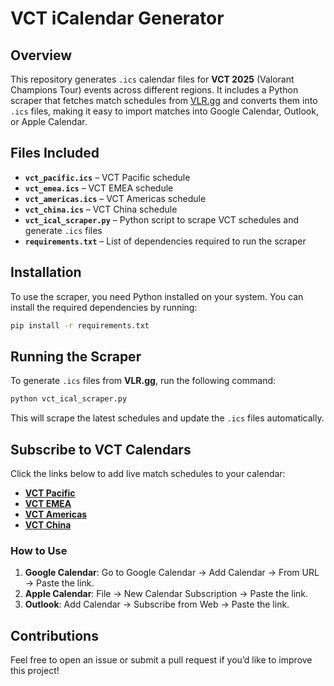 # VCT iCalendar Generator

## Overview
This repository generates `.ics` calendar files for **VCT 2025** (Valorant Champions Tour) events across different regions. It includes a Python scraper that fetches match schedules from [VLR.gg](https://www.vlr.gg/) and converts them into `.ics` files, making it easy to import matches into Google Calendar, Outlook, or Apple Calendar.

## Files Included
- **`vct_pacific.ics`** – VCT Pacific schedule
- **`vct_emea.ics`** – VCT EMEA schedule
- **`vct_americas.ics`** – VCT Americas schedule
- **`vct_china.ics`** – VCT China schedule
- **`vct_ical_scraper.py`** – Python script to scrape VCT schedules and generate `.ics` files
- **`requirements.txt`** – List of dependencies required to run the scraper

## Installation
To use the scraper, you need Python installed on your system. You can install the required dependencies by running:

```bash
pip install -r requirements.txt
```

## Running the Scraper
To generate `.ics` files from **VLR.gg**, run the following command:

```bash
python vct_ical_scraper.py
```

This will scrape the latest schedules and update the `.ics` files automatically.

## Subscribe to VCT Calendars

Click the links below to add live match schedules to your calendar:

- **[VCT Pacific](https://raw.githubusercontent.com/Ominousx/vct-icalendar/main/vct_pacific.ics)**
- **[VCT EMEA](https://raw.githubusercontent.com/Ominousx/vct-icalendar/main/vct_emea.ics)**
- **[VCT Americas](https://raw.githubusercontent.com/Ominousx/vct-icalendar/main/vct_americas.ics)**
- **[VCT China](https://raw.githubusercontent.com/Ominousx/vct-icalendar/main/vct_china.ics)**

### How to Use
1. **Google Calendar**: Go to Google Calendar → Add Calendar → From URL → Paste the link.
2. **Apple Calendar**: File → New Calendar Subscription → Paste the link.
3. **Outlook**: Add Calendar → Subscribe from Web → Paste the link.

## Contributions
Feel free to open an issue or submit a pull request if you’d like to improve this project!

